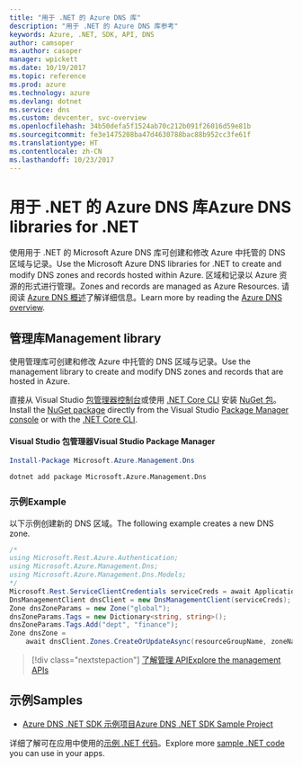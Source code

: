 ```yaml
---
title: "用于 .NET 的 Azure DNS 库"
description: "用于 .NET 的 Azure DNS 库参考"
keywords: Azure, .NET, SDK, API, DNS
author: camsoper
ms.author: casoper
manager: wpickett
ms.date: 10/19/2017
ms.topic: reference
ms.prod: azure
ms.technology: azure
ms.devlang: dotnet
ms.service: dns
ms.custom: devcenter, svc-overview
ms.openlocfilehash: 34b50defa5f1524ab70c212b091f26016d59e81b
ms.sourcegitcommit: fe3e1475208ba47d4630788bac88b952cc3fe61f
ms.translationtype: HT
ms.contentlocale: zh-CN
ms.lasthandoff: 10/23/2017
---
```

# <a name="azure-dns-libraries-for-net"></a><span data-ttu-id="81621-104">用于 .NET 的 Azure DNS 库</span><span class="sxs-lookup"><span data-stu-id="81621-104">Azure DNS libraries for .NET</span></span>

<span data-ttu-id="81621-105">使用用于 .NET 的 Microsoft Azure DNS 库可创建和修改 Azure 中托管的 DNS 区域与记录。</span><span class="sxs-lookup"><span data-stu-id="81621-105">Use the Microsoft Azure DNS libraries for .NET to create and modify DNS zones and records hosted within Azure.</span></span> <span data-ttu-id="81621-106">区域和记录以 Azure 资源的形式进行管理。</span><span class="sxs-lookup"><span data-stu-id="81621-106">Zones and records are managed as Azure Resources.</span></span> <span data-ttu-id="81621-107">请阅读 [Azure DNS 概述](/azure/dns/dns-overview)了解详细信息。</span><span class="sxs-lookup"><span data-stu-id="81621-107">Learn more by reading the [Azure DNS overview](/azure/dns/dns-overview).</span></span>

## <a name="management-library"></a><span data-ttu-id="81621-108">管理库</span><span class="sxs-lookup"><span data-stu-id="81621-108">Management library</span></span>

<span data-ttu-id="81621-109">使用管理库可创建和修改 Azure 中托管的 DNS 区域与记录。</span><span class="sxs-lookup"><span data-stu-id="81621-109">Use the management library to create and modify DNS zones and records that are hosted in Azure.</span></span>

<span data-ttu-id="81621-110">直接从 Visual Studio [包管理器控制台][PackageManager]或使用 [.NET Core CLI][DotNetCLI] 安装 [NuGet 包](https://www.nuget.org/packages/Microsoft.Azure.Management.Dns)。</span><span class="sxs-lookup"><span data-stu-id="81621-110">Install the [NuGet package](https://www.nuget.org/packages/Microsoft.Azure.Management.Dns) directly from the Visual Studio [Package Manager console][PackageManager] or with the [.NET Core CLI][DotNetCLI].</span></span>

#### <a name="visual-studio-package-manager"></a><span data-ttu-id="81621-111">Visual Studio 包管理器</span><span class="sxs-lookup"><span data-stu-id="81621-111">Visual Studio Package Manager</span></span>

```powershell
Install-Package Microsoft.Azure.Management.Dns
```

```bash
dotnet add package Microsoft.Azure.Management.Dns
```

### <a name="example"></a><span data-ttu-id="81621-112">示例</span><span class="sxs-lookup"><span data-stu-id="81621-112">Example</span></span>

<span data-ttu-id="81621-113">以下示例创建新的 DNS 区域。</span><span class="sxs-lookup"><span data-stu-id="81621-113">The following example creates a new DNS zone.</span></span>

```csharp
/*
using Microsoft.Rest.Azure.Authentication;
using Microsoft.Azure.Management.Dns;
using Microsoft.Azure.Management.Dns.Models;
*/
Microsoft.Rest.ServiceClientCredentials serviceCreds = await ApplicationTokenProvider.LoginSilentAsync(tenantId, clientId, secret);
DnsManagementClient dnsClient = new DnsManagementClient(serviceCreds);            
Zone dnsZoneParams = new Zone("global");
dnsZoneParams.Tags = new Dictionary<string, string>();
dnsZoneParams.Tags.Add("dept", "finance");
Zone dnsZone =
    await dnsClient.Zones.CreateOrUpdateAsync(resourceGroupName, zoneName, dnsZoneParams, null, "*");
```

> [!div class="nextstepaction"]
> [<span data-ttu-id="81621-114">了解管理 API</span><span class="sxs-lookup"><span data-stu-id="81621-114">Explore the management APIs</span></span>](/dotnet/api/overview/azure/dns/management)

## <a name="samples"></a><span data-ttu-id="81621-115">示例</span><span class="sxs-lookup"><span data-stu-id="81621-115">Samples</span></span>

* [<span data-ttu-id="81621-116">Azure DNS .NET SDK 示例项目</span><span class="sxs-lookup"><span data-stu-id="81621-116">Azure DNS .NET SDK Sample Project</span></span>](https://www.microsoft.com/download/details.aspx?id=47268)

<span data-ttu-id="81621-117">详细了解可在应用中使用的[示例 .NET 代码](https://azure.microsoft.com/resources/samples/?platform=dotnet)。</span><span class="sxs-lookup"><span data-stu-id="81621-117">Explore more [sample .NET code](https://azure.microsoft.com/resources/samples/?platform=dotnet) you can use in your apps.</span></span>

[PackageManager]: https://docs.microsoft.com/nuget/tools/package-manager-console
[DotNetCLI]: https://docs.microsoft.com/dotnet/core/tools/dotnet-add-package
